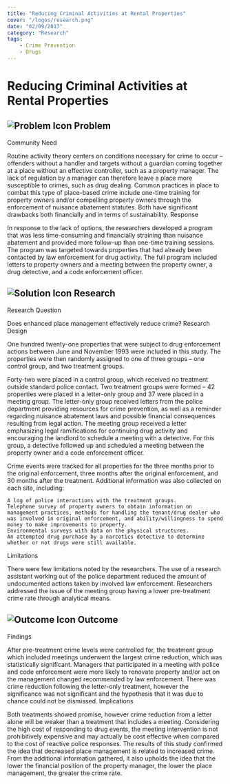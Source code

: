 ```yaml
---
title: "Reducing Criminal Activities at Rental Properties"
cover: "/logos/research.png"
date: "02/09/2017"
category: "Research"
tags:
    - Crime Prevention
    - Drugs
---
```


# Reducing Criminal Activities at Rental Properties

## ![Problem Icon](https://github.com/google/material-design-icons/raw/master/alert/1x_web/ic_error_outline_black_48dp.png "Problem") Problem

Community Need

Routine activity theory centers on conditions necessary for crime to occur – offenders without a handler and targets without a guardian coming together at a place without an effective controller, such as a property manager. The lack of regulation by a manager can therefore leave a place more susceptible to crimes, such as drug dealing. Common practices in place to combat this type of place-based crime include one-time training for property owners and/or compelling property owners through the enforcement of nuisance abatement statutes. Both have significant drawbacks both financially and in terms of sustainability.
Response

In response to the lack of options, the researchers developed a program that was less time-consuming and financially straining than nuisance abatement and provided more follow-up than one-time training sessions. The program was targeted towards properties that had already been contacted by law enforcement for drug activity. The full program included letters to property owners and a meeting between the property owner, a drug detective, and a code enforcement officer.

## ![Solution Icon](https://github.com/google/material-design-icons/raw/master/action/1x_web/ic_lightbulb_outline_black_48dp.png "Solution") Research

Research Question

Does enhanced place management effectively reduce crime?
Research Design

One hundred twenty-one properties that were subject to drug enforcement actions between June and November 1993 were included in this study. The properties were then randomly assigned to one of three groups – one control group, and two treatment groups.

Forty-two were placed in a control group, which received no treatment outside standard police contact. Two treatment groups were formed – 42 properties were placed in a letter-only group and 37 were placed in a meeting group. The letter-only group received letters from the police department providing resources for crime prevention, as well as a reminder regarding nuisance abatement laws and possible financial consequences resulting from legal action. The meeting group received a letter emphasizing legal ramifications for continuing drug activity and encouraging the landlord to schedule a meeting with a detective. For this group, a detective followed up and scheduled a meeting between the property owner and a code enforcement officer.

Crime events were tracked for all properties for the three months prior to the original enforcement, three months after the original enforcement, and 30 months after the treatment. Additional information was also collected on each site, including:

    A log of police interactions with the treatment groups.
    Telephone survey of property owners to obtain information on management practices, methods for handling the tenant/drug dealer who was involved in original enforcement, and ability/willingness to spend money to make improvements to property.
    Environmental surveys with data on the physical structures.
    An attempted drug purchase by a narcotics detective to determine whether or not drugs were still available.

Limitations

There were few limitations noted by the researchers. The use of a research assistant working out of the police department reduced the amount of undocumented actions taken by involved law enforcement. Researchers addressed the issue of the meeting group having a lower pre-treatment crime rate through analytical means.

## ![Outcome Icon](https://github.com/google/material-design-icons/raw/master/action/1x_web/ic_view_list_black_48dp.png "Outcome") Outcome

Findings

After pre-treatment crime levels were controlled for, the treatment group which included meetings underwent the largest crime reduction, which was statistically significant. Managers that participated in a meeting with police and code enforcement were more likely to renovate property and/or act on the management changed recommended by law enforcement. There was crime reduction following the letter-only treatment, however the significance was not significant and the hypothesis that it was due to chance could not be dismissed.
Implications

Both treatments showed promise, however crime reduction from a letter alone will be weaker than a treatment that includes a meeting. Considering the high cost of responding to drug events, the meeting intervention is not prohibitively expensive and may actually be cost effective when compared to the cost of reactive police responses. The results of this study confirmed the idea that decreased place management is related to increased crime. From the additional information gathered, it also upholds the idea that the lower the financial position of the property manager, the lower the place management, the greater the crime rate.
